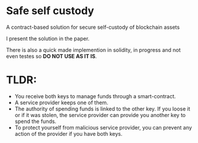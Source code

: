 # Safe self custody
A contract-based solution for secure self-custody of blockchain assets

I present the solution in the paper.

There is also a quick made implemention in solidity, in progress and not even testes so **DO NOT USE AS IT IS**.


# TLDR: 
- You receive both keys to manage funds through a smart-contract.
- A service provider keeps one of them.
- The authority of spending funds is linked to the other key. If you loose it or if it was stolen, the service provider can provide you another key to spend the funds.
- To protect yourself from malicious service provider, you can prevent any action of the provider if you have both keys.

